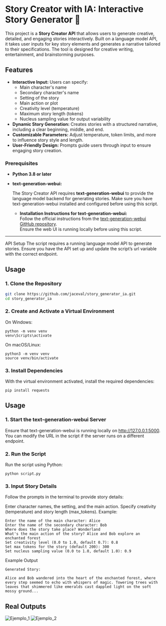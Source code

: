 # Story Creator with IA: Interactive Story Generator 📖

This project is a **Story Creator API** that allows users to generate creative, detailed, and engaging stories interactively. Built on a language model API, it takes user inputs for key story elements and generates a narrative tailored to their specifications. The tool is designed for creative writing, entertainment, and brainstorming purposes.

## Features

- **Interactive Input:** Users can specify:
  - Main character's name
  - Secondary character's name
  - Setting of the story
  - Main action or plot
  - Creativity level (temperature)
  - Maximum story length (tokens)
  - Nucleus sampling value for output variability
- **Dynamic Story Generation:** Creates stories with a structured narrative, including a clear beginning, middle, and end.
- **Customizable Parameters:** Adjust temperature, token limits, and more to influence story style and length.
- **User-Friendly Design:** Prompts guide users through input to ensure engaging story creation.

### Prerequisites

- **Python 3.8 or later**
- **text-generation-webui:** 

   The Story Creator API requires **text-generation-webui** to provide the language model backend for generating stories. Make sure you have text-generation-webui installed and configured before using this script.

   - **Installation Instructions for text-generation-webui:**  
     Follow the official instructions from the [text-generation-webui GitHub repository](https://github.com/oobabooga/text-generation-webui).  
     Ensure the web UI is running locally before using this script.  

---

API Setup
The script requires a running language model API to generate stories. Ensure you have the API set up and update the script’s url variable with the correct endpoint.

## Usage

### 1. Clone the Repository
```bash
git clone https://github.com/jaceval/story_generator_ia.git
cd story_generator_ia
```
### 2. Create and Activate a Virtual Environment
On Windows:
```
python -m venv venv
venv\Scripts\activate
```
On macOS/Linux:
```
python3 -m venv venv
source venv/bin/activate
```

### 3. Install Dependencies
With the virtual environment activated, install the required dependencies:
```
pip install requests
```

## Usage

### 1. Start the text-generation-webui Server
Ensure that text-generation-webui is running locally on http://127.0.0.1:5000. You can modify the URL in the script if the server runs on a different endpoint.

### 2. Run the Script
Run the script using Python:
```
python script.py
```
### 3. Input Story Details
Follow the prompts in the terminal to provide story details:

Enter character names, the setting, and the main action.
Specify creativity (temperature) and story length (max_tokens).
Example:
```
Enter the name of the main character: Alice  
Enter the name of the secondary character: Bob  
Where does the story take place? Wonderland  
What's the main action of the story? Alice and Bob explore an enchanted forest  
Set creativity level (0.0 to 1.0, default 0.7): 0.8  
Set max tokens for the story (default 200): 300  
Set nucleus sampling value (0.0 to 1.0, default 1.0): 0.9
```
Example Output
```
Generated Story:

Alice and Bob wandered into the heart of the enchanted forest, where every step seemed to echo with whispers of magic. Towering trees with leaves that shimmered like emeralds cast dappled light on the soft mossy ground...

```
## Real Outputs
![Ejemplo_1](https://github.com/user-attachments/assets/f63c3ce0-11b6-4beb-b35f-b2bab1e9d47b)
![Ejemplo_2](https://github.com/user-attachments/assets/a5dcaae6-aa86-43fc-be07-1d80b6cea366)


